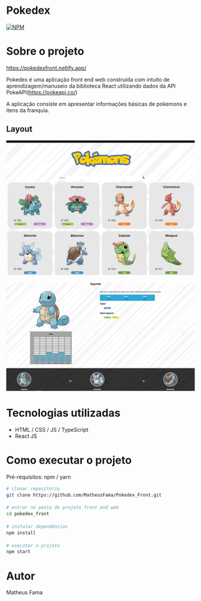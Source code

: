 # Pokedex
[![NPM](https://img.shields.io/npm/l/react)](https://github.com/MatheusFama/Pokedex_Front/blob/master/LICENSE) 


# Sobre o projeto
https://pokedexfront.netlify.app/

Pokedex é uma aplicação front end web construída com intuito de aprendizagem/manuseio da biblioteca React utilizando dados da API PokeAPI(https://pokeapi.co/)

A aplicação consiste em apresentar informações básicas de pokemons e itens da franquia.

## Layout
![Web 1](https://github.com/MatheusFama/ASSETS/blob/main/PokemonList.PNG)

![Web 2](https://github.com/MatheusFama/ASSETS/blob/main/PokemonDetails.PNG)


# Tecnologias utilizadas
- HTML / CSS / JS / TypeScript
- React JS 


# Como executar o projeto
Pré-requisitos: npm / yarn


```bash
# clonar repositório
git clone https://github.com/MatheusFama/Pokedex_Front.git

# entrar na pasta do projeto front end web
cd pokedex_front

# instalar dependências
npm install

# executar o projeto
npm start
```

# Autor

Matheus Fama

